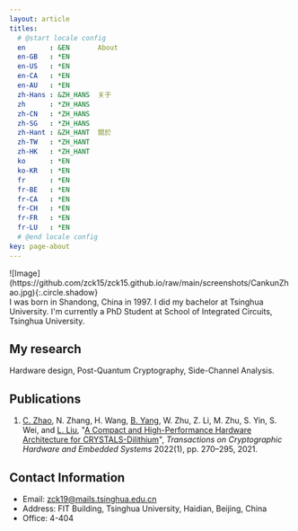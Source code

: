 ```yaml
---
layout: article
titles:
  # @start locale config
  en      : &EN       About
  en-GB   : *EN
  en-US   : *EN
  en-CA   : *EN
  en-AU   : *EN
  zh-Hans : &ZH_HANS  关于
  zh      : *ZH_HANS
  zh-CN   : *ZH_HANS
  zh-SG   : *ZH_HANS
  zh-Hant : &ZH_HANT  關於
  zh-TW   : *ZH_HANT
  zh-HK   : *ZH_HANT
  ko      : *EN
  ko-KR   : *EN
  fr      : *EN
  fr-BE   : *EN
  fr-CA   : *EN
  fr-CH   : *EN
  fr-FR   : *EN
  fr-LU   : *EN
  # @end locale config
key: page-about
---
```


<div class="grid-containre">
<div class="grid grid--p-2">
<div class="cell cell--12 cell--md-4 " markdown="1">
![Image](https://github.com/zck15/zck15.github.io/raw/main/screenshots/CankunZhao.jpg){:.circle.shadow}
</div>
<div class="cell">
    I was born in Shandong, China in 1997. I did my bachelor at Tsinghua University. I'm currently a PhD Student at School of Integrated Circuits, Tsinghua University.
</div>
</div>
</div>


## My research

Hardware design, Post-Quantum Cryptography, Side-Channel Analysis.

## Publications

1. [C. Zhao](https://zck15.github.io/about.html), N. Zhang, H. Wang, [B. Yang](https://orcid.org/0000-0002-5204-1707), W. Zhu, Z. Li, M. Zhu, S. Yin, S. Wei, and [L. Liu](https://orcid.org/0000-0001-7548-4116), "[A Compact and High-Performance Hardware Architecture for CRYSTALS-Dilithium](https://tches.iacr.org/index.php/TCHES/article/view/9297/8863)", *Transactions on Cryptographic Hardware and Embedded Systems* 2022(1), pp. 270–295, 2021.

## Contact Information

- Email: zck19@mails.tsinghua.edu.cn
- Address: FIT Building, Tsinghua University, Haidian, Beijing, China
- Office: 4-404
